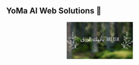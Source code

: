 ## YoMa AI Web Solutions 👋

<!-- ![Banner](https://raw.githubusercontent.com/Youssef-Mantour/Youssef-Mantour/main/banner.jpeg) --> 
<p align="center">
  <img src="https://raw.githubusercontent.com/Youssef-Mantour/Youssef-Mantour/main/banner.jpeg" height="100px" alt="My GitHub Banner">
</p>

<!--
**Youssef-Mantour/Youssef-Mantour** is a ✨ _special_ ✨ repository because its `README.md` (this file) appears on your GitHub profile.

Here are some ideas to get you started:

- 🔭 I’m currently working on ...
- 🌱 I’m currently learning ...
- 👯 I’m looking to collaborate on ...
- 🤔 I’m looking for help with ...
- 💬 Ask me about ...
- 📫 How to reach me: ...
- 😄 Pronouns: ...
- ⚡ Fun fact: ...
-->  
